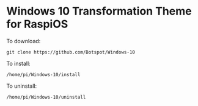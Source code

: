 # Windows 10 Transformation Theme for RaspiOS

To download:

    git clone https://github.com/Botspot/Windows-10
    
To install:
    
    /home/pi/Windows-10/install

To uninstall:

    /home/pi/Windows-10/uninstall

